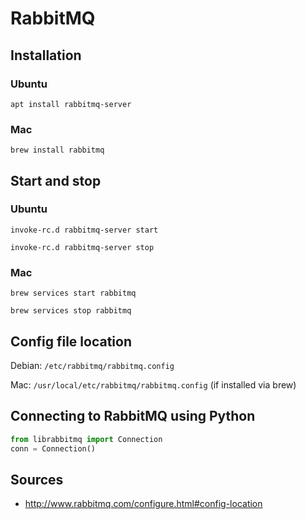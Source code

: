 # RabbitMQ

## Installation

### Ubuntu

`apt install rabbitmq-server`

### Mac

`brew install rabbitmq`

## Start and stop
 
### Ubuntu

`invoke-rc.d rabbitmq-server start`

`invoke-rc.d rabbitmq-server stop`

### Mac

`brew services start rabbitmq`

`brew services stop rabbitmq`

## Config file location

Debian: `/etc/rabbitmq/rabbitmq.config`

Mac: `/usr/local/etc/rabbitmq/rabbitmq.config` (if installed via brew)

 ## Connecting to RabbitMQ using Python
 
 ```python
 from librabbitmq import Connection
 conn = Connection()
 ```

## Sources

- http://www.rabbitmq.com/configure.html#config-location
